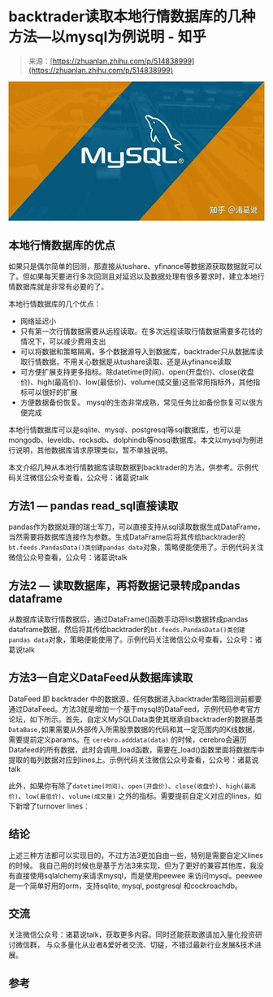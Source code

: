 <!--yml
category: 交易
date: 2023-09-17 20:12:48
-->

# backtrader读取本地行情数据库的几种方法—以mysql为例说明 - 知乎

> 来源：[https://zhuanlan.zhihu.com/p/514838999](https://zhuanlan.zhihu.com/p/514838999)

![](img/4bd41126bc4a30566348329c3cf7fb8c.png)

## **本地行情数据库的优点**

如果只是偶尔简单的回测，那直接从tushare、yfinance等数据源获取数据就可以了。但如果每天要进行多次回测且对延迟以及数据处理有很多要求时，建立本地行情数据库就是非常有必要的了。

本地行情数据库的几个优点：

*   网络延迟小
*   只有第一次行情数据需要从远程读取。在多次远程读取行情数据需要多花钱的情况下，可以减少费用支出
*   可以将数据和策略隔离。多个数据源导入到数据库，backtrader只从数据库读取行情数据，不用关心数据是从tushare读取、还是从yfinance读取
*   可方便扩展支持更多指标。除datetime(时间)、open(开盘价)、close(收盘价)、high(最高价)、low(最低价)、volume(成交量)这些常用指标外，其他指标可以很好的扩展
*   方便数据备份恢复。 mysql的生态非常成熟，常见任务比如备份恢复可以很方便完成

本地行情数据库可以是sqlite、mysql、postgresql等sql数据库，也可以是mongodb、leveldb、rocksdb、dolphindb等nosql数据库。本文以mysql为例进行说明，其他数据库请求原理类似，暂不单独说明。

本文介绍几种从本地行情数据库读取数据到backtrader的方法，供参考。示例代码关注微信公众号查看，公众号：诸葛说talk

## **方法1 — pandas read_sql直接读取**

pandas作为数据处理的瑞士军刀，可以直接支持从sql读取数据生成DataFrame，当然需要将数据库连接作为参数。生成DataFrame后将其传给backtrader的`bt.feeds.PandasData()类创建pandas data`对象，策略便能使用了。示例代码关注微信公众号查看，公众号：诸葛说talk

## **方法2 — 读取数据库，再将数据记录转成pandas dataframe**

从数据库读取行情数据后，通过DataFrame()函数手动将list数据转成pandas dataframe数据，然后将其传给backtrader的`bt.feeds.PandasData()类创建pandas data`对象，策略便能使用了。示例代码关注微信公众号查看，公众号：诸葛说talk

## **方法3—自定义DataFeed从数据库读取**

DataFeed 即 backtrader 中的数据源，任何数据进入backtrader策略回测前都要通过DataFeed。方法3就是增加一个基于mysql的DataFeed，示例代码参考官方论坛，如下所示。首先，自定义MySQLData类使其继承自backtrader的数据基类 `DataBase,`如果需要从外部传入所需股票数据的代码和其一定范围内的K线数据，需要提前定义params。在 `cerebro.adddata(data)` 的时候，cerebro会遍历Datafeed的所有数据，此时会调用_load函数，需要在_load()函数里面将数据库中提取的每列数据对应到lines上。示例代码关注微信公众号查看，公众号：诸葛说talk

此外，如果你有除了`datetime(时间)`、`open(开盘价)`、`close(收盘价)`、`high(最高价)`、`low(最低价)`、`volume(成交量)` 之外的指标。需要提前自定义对应的lines，如下新增了turnover lines：

## **结论**

上述三种方法都可以实现目的，不过方法3更加自由一些，特别是需要自定义lines的时候。 我自己用的时候也是基于方法3来实现，但为了更好的兼容其他库，我没有直接使用sqlalchemy来请求mysql，而是使用peewee 来访问mysql。peewee是一个简单好用的orm，支持sqlite, mysql, postgresql 和cockroachdb。

## **交流**

关注微信公众号：诸葛说talk，获取更多内容。同时还能获取邀请加入量化投资研讨微信群， 与众多量化从业者&爱好者交流、切磋，不错过最新行业发展&技术进展。

## **参考**